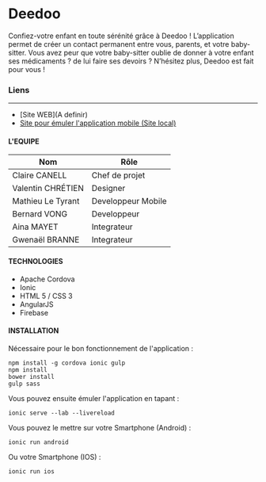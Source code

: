 Deedoo
==========

Confiez-votre enfant en toute sérénité grâce à Deedoo ! 
L’application permet de créer un contact permanent entre vous, parents, et votre baby-sitter.
Vous avez peur que votre baby-sitter oublie de donner à votre enfant ses médicaments ? de lui faire ses devoirs ? N’hésitez plus, Deedoo est fait pour vous !

### Liens
--------------------
* [Site WEB](A definir)
* [Site pour émuler l'application mobile (Site local)](http://api.whoareyou.io)

#### L'EQUIPE
| Nom  |  Rôle|
| ------------- | ------------- |
| Claire CANELL  | Chef de projet  |
| Valentin CHRÉTIEN  | Designer  |
| Mathieu Le Tyrant  | Developpeur Mobile  |
| Bernard VONG  | Developpeur  |
| Aina MAYET  | Integrateur  |
| Gwenaël BRANNE  | Integrateur  |

#### TECHNOLOGIES
* Apache Cordova
* Ionic
* HTML 5 / CSS 3
* AngularJS
* Firebase

#### INSTALLATION

Nécessaire pour le bon fonctionnement de l'application :
```shell
npm install -g cordova ionic gulp
npm install
bower install
gulp sass
```
Vous pouvez ensuite émuler l'application en tapant :
```shell
ionic serve --lab --livereload
```

Vous pouvez le mettre sur votre Smartphone (Android) :
```shell
ionic run android
```
Ou votre Smartphone (IOS) :
```shell
ionic run ios
```
